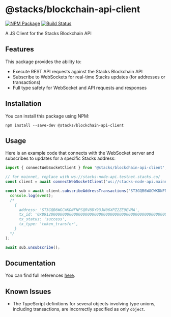 # @stacks/blockchain-api-client
[![NPM Package](https://img.shields.io/npm/v/@stacks/blockchain-api-client.svg?style=flat-square)](https://www.npmjs.org/package/@stacks/blockchain-api-client)
[![Build Status](https://github.com/blockstack/stacks-blockchain-api/workflows/stacks-blockchain-api/badge.svg)](https://github.com/blockstack/stacks-blockchain-api/actions)

A JS Client for the Stacks Blockchain API

## Features

This package provides the ability to:

- Execute REST API requests against the Stacks Blockchain API
- Subscribe to WebSockets for real-time Stacks updates (for addresses or transactions)
- Full type safety for WebSocket and API requests and responses

## Installation

You can install this package using NPM:

```shell
npm install --save-dev @stacks/blockchain-api-client
```

## Usage

Here is an example code that connects with the WebSocket server and subscribes to updates for a specific Stacks address:

```js
import { connectWebSocketClient } from '@stacks/blockchain-api-client';

// for mainnet, replace with ws://stacks-node-api.testnet.stacks.co/
const client = await connectWebSocketClient('ws://stacks-node-api.mainnet.stacks.co/');

const sub = await client.subscribeAddressTransactions('ST3GQB6WGCWKDNFNPSQRV8DY93JN06XPZ2ZE9EVMA', event =>
  console.log(event);
  /*
    {
      address: 'ST3GQB6WGCWKDNFNPSQRV8DY93JN06XPZ2ZE9EVMA',
      tx_id: '0x8912000000000000000000000000000000000000000000000000000000000000',
      tx_status: 'success',
      tx_type: 'token_transfer',
    }
  */
);

await sub.unsubscribe();
```

## Documentation

You can find full references [here](https://blockstack.github.io/stacks-blockchain-api/client/index.html).

## Known Issues

- The TypeScript definitions for several objects involving type unions, including transactions, are incorrectly specified as only `object`.

